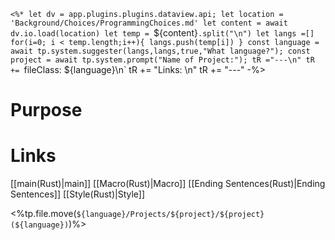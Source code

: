 `<%*
let dv = app.plugins.plugins.dataview.api;
let location = 'Background/Choices/ProgrammingChoices.md'
let content = await dv.io.load(location)
let temp = `${content}`.split("\n")
let langs =[]
for(i=0; i < temp.length;i++){
	langs.push(temp[i])
}
const language = await tp.system.suggester(langs,langs,true,"What language?");
const project = await tp.system.prompt("Name of Project:");
tR ="---\n"
tR += `fileClass: ${language}\n`
tR += "Links: \n"
tR += "---"
-%>

# Purpose


# Links

[[main(Rust)|main]]
[[Macro(Rust)|Macro]]
[[Ending Sentences(Rust)|Ending Sentences]]
[[Style(Rust)|Style]]


<%tp.file.move(`${language}/Projects/${project}/${project}(${language})`)%>
